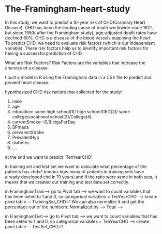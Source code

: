 # The-Framingham-heart-study

In this study, we want to predict a 10-year risk of CHD(Coronary Heart Disease). 
CHD has been the leading cause of death worldwide since 1921, but since 1950( after the Framingham study), age-adjusted death rates have declined 60%.
CHD is a disease of the blood vessels supplying the heart. To predict CHD, we need to evaluate risk factors (which is our independent variable). 
These risk factors help us to identify important risk factors for having a successful prediction of CHD. 

What are Risk Factors? 
  Risk Factors are the variables that increase the chances of a disease.

I built a model in R  using the Framingham data  in a CSV file to predict and prevent heart disease.

hypothesized CHD risk factors that collected for the study:
1. male
2. age
3. education: some high school(1)/ high school/GED(2)/ some college/vocational school(3)/College(4)
4. currentSmoker (0,1),cigsPerDay
5. BPmeds
6. prevalentStroke
7. PrevalentHyp
8. diabetes
9. ....


at the end we want to predict 'TenYearCHD'


in training set and test set we want to calculate what percentage of the patients has chd=1 (means how many of patients in training sets have already developed chd in 10 years)
and if the ratio were same in both sets, it means that we created our training and test data set correctly.

in FraminghamTrain-->  go to Pivot tab --> we want to count variables that has been seted to 1 and 0, so categorical variables = TenYearCHD --> create pivot table -- TrainingSet_CHD=1
We can also normalize it  and get the percentage  out of the numbers: Normalized by --> Total --> 

in FraminghamTest-->  go to Pivot tab --> we want to count variables that has been seted to 1 and 0, so categorical variables = TenYearCHD --> create pivot table -- TestSet_CHD=1


